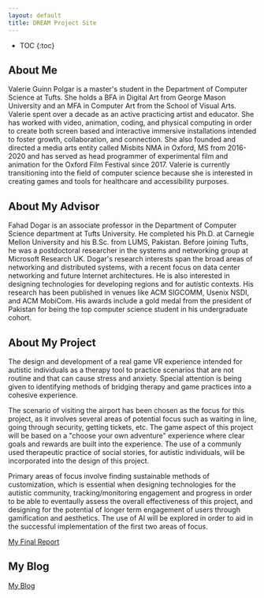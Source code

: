```yaml
---
layout: default
title: DREAM Project Site
---
```


* TOC
{:toc}

## About Me

Valerie Guinn Polgar is a master's student in the Department of Computer Science at Tufts. She holds a BFA in Digital Art from George Mason University and an MFA in Computer Art from the School of Visual Arts. Valerie spent over a decade as an active practicing artist and educator. She has worked with video, animation, coding, and physical computing in order to create both screen based and interactive immersive installations intended to foster growth, collaboration, and connection. She also founded and directed a media arts entity called Misbits NMA in Oxford, MS from 2016-2020 and has served as head programmer of experimental film and animation for the Oxford Film Festival since 2017. Valerie is currently transitioning into the field of computer science because she is interested in creating games and tools for healthcare and accessibility purposes.

## About My Advisor

Fahad Dogar is an associate professor in the Department of Computer Science department at Tufts University. He completed his Ph.D. at Carnegie Mellon University and his B.Sc. from LUMS, Pakistan. Before joining Tufts, he was a postdoctoral researcher in the systems and networking group at Microsoft Research UK. Dogar's research interests span the broad areas of networking and distributed systems, with a recent focus on data center networking and future Internet architectures. He is also interested in designing technologies for developing regions and for autistic contexts. His research has been published in venues like ACM SIGCOMM, Usenix NSDI, and ACM MobiCom. His awards include a gold medal from the president of Pakistan for being the top computer science student in his undergraduate cohort.

## About My Project

The design and development of a real game VR experience intended for autistic individuals as a therapy tool to practice scenarios that are not routine and that can cause stress and anxiety.  Special attention is being given to identifying methods of bridging therapy and game practices into a cohesive experience.

The scenario of visiting the airport has been chosen as the focus for this project, as it involves several areas of potential focus such as waiting in line, going through security, getting tickets, etc.  The game aspect of this project will be based on a "choose your own adventure" experience where clear goals and rewards are built into the experience. The use of a communly used therapeutic practice of social stories, for autistic individuals, will be incorporated into the design of this project.

Primary areas of focus involve finding sustainable methods of customization, which is essential when designing technologies for the autistic community, tracking/monitoring engagement and progress in order to be able to eventaully assess the overall effectiveness of this project, and designing for the potential of longer term engagement of users through gamification and aesthetics.  The use of AI will be explored in order to aid in the successful implementation of the first two areas of focus.

[My Final Report](files/finalreport.pdf)

## My Blog

[My Blog](blog.html)
